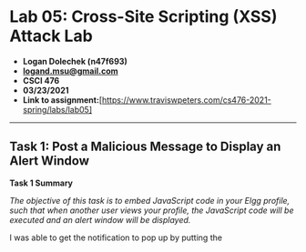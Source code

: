 # Lab 05: Cross-Site Scripting (XSS) Attack Lab
- **Logan Dolechek (n47f693)**
- **logand.msu@gmail.com**
- **CSCI 476**
- **03/23/2021**
- **Link to assignment:**[https://www.traviswpeters.com/cs476-2021-spring/labs/lab05]
---

## Task 1: Post a Malicious Message to Display an Alert Window

**Task 1 Summary**

_The objective of this task is to embed JavaScript code in your Elgg profile, such that when another user views your profile, the JavaScript code will be executed and an alert window will be displayed._

I was able to get the notification to pop up by putting the <script> line into the short discription part of Alice's about me. When done I got this pop up menu that will be shown below. 

<img src =https://github.com/Dolechek/csci-476-594-spring2021-private/blob/main/lab_05/t_1.png  width="" height="">

## Task 2: Post a Malicious Message to Display Cookies.

**Task 2 Summary**

_The objective of this task is to embed JavaScript code in your Elgg profile, such that when another user views your profile, the user's cookies will be displayed in the alert window this window. This can be done by adding additional code to the JavaScript code from the previous task._

After embeding the JavaScript within the profile I was able to get this pop up screen that will be shown below. 

<img src =https://github.com/Dolechek/csci-476-594-spring2021-private/blob/main/lab_05/t_2.png width="" height="">

## Task 3: Steal Cookies from the Victim's Machine

**Task 3 Summary**

_The objective of this task is to get the JavaScript code to send the information of the cookies to the attacker and not notify the victim about it._

After embeding the <script> line within the victims profile I was able to get the info to pop up on the attackers side. Images below will show what I mean. 
  
<img src =https://github.com/Dolechek/csci-476-594-spring2021-private/blob/main/lab_05/t_3_1.png width="" height="">

<img src =https://github.com/Dolechek/csci-476-594-spring2021-private/blob/main/lab_05/t_3_2.png width="" height="">

#Task 4: Becoming the Victims Friend

**Task Summary**

_The objective of this task is to embed some malicious code on Samy's profile so that when any other user simply visits his page, they will automatically be added as a friend, even though they don't phsyically click "add friend"._

**Task 4.1**

I was able to find what I needed to add to the //FILL IN section of the JavaScript code by logging in as Alice and then visiting Samy's profile then addhing him as a friend. Using the built in HTTP reader on firefox I was able to find the ts + token + ts + token to use within that FILL IN section. Below will be the line I used.

var sendurl="http://xsslabelgg.com/action/friends/add?=59" + ts + token + ts + token;

**Task 4.2**

Yes, if you have the editor mode you can use the script HTML tag to embed the JavaScript code to force the attack. Done to a similar style done in Task 1. 

## Task 5: Modifying the Victim's Profile

**Task Summary**

_The objective of this task is to modify the victim's profile when the victim visit's Samy's page. We will write an XSS worm to complete the task. This worm does not self-propogate._

**Task 5.1**

The following variables were set to these values for the following attack:

Var sendurl =  "http://www.xsslabelgg.com/action/profile/edit" 

Var content= "__elgg_token="+elgg.security.token.__elgg_token+ts+name+"&description=edited by Samy&accesslevel[description]=2&briefdescription=&accesslevel[briefdescription]=2&location=&accesslevel[location]=2&interests=&accesslevel[interests]=2&skills=&accesslevel[skills]=2&contactemail=&accesslevel[contactemail]=2&phone=&accesslevel[phone]=2&mobile=&accesslevel[mobile]=2&website=&accesslevel[website]=2&twitter=&accesslevel[twitter]=2"+guid; 

Var samyGuid= 59;

After setting these variables, loggin in as Alice and Visiting Samy's profile. Alice's profile was edited to "edited by samy". 

**Task 5.2**

Without "line 1" the attack would run on Samy's page overriding the code and defeating it's purpose of spreading to the other profiles or defeat the purpose of targeting other profiles.

## Task 6: Writing a Self-Propogating XSS Worm

I honestly couldn't figure this step out. The assignment is already late so, may as well submit what I got so far. 
